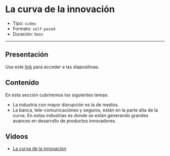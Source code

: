 # La curva de la innovación

* Tipo: `video`
* Formato: `self-paced`
* Duración: `5min`

***

## Presentación
Usa este [link](https://docs.google.com/presentation/d/1pE-qRWqBe6k3U-m5ChIzBDQtd1yk3VuZf1qOCyRsokw/edit#slide=id.g3b4a85d9db_0_0) para acceder a las diapositivas.

## Contenido
En esta sección cubriremos los siguientes temas:

* La industria con mayor disrupción es la de medios.
* La banca, tele-comunicaciónes y seguros, están en la 
	parte alta de la curva. En estas industrias es 	donde se 
	están generando grandes avances en desarrollo de productos innovadores. 

## Videos
- [La curva de la innovación](https://www.useloom.com/share/0d9a2cfe1a724c2ea32e21ad3dedefd5)

